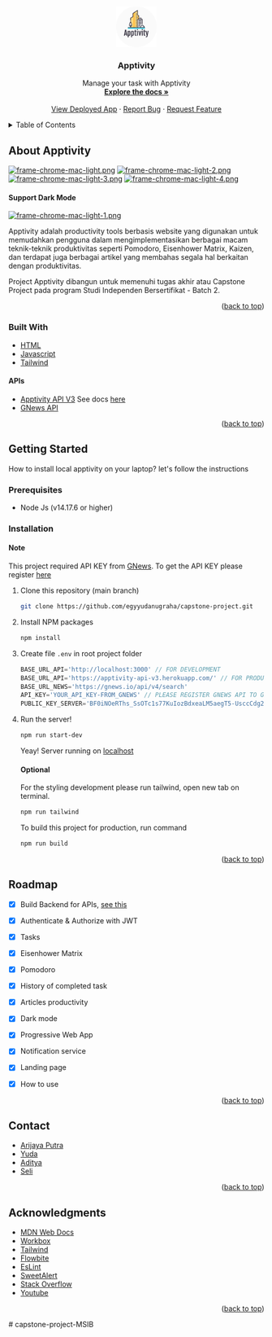 <div id="top"></div>

<!-- PROJECT LOGO -->
<br />
<div align="center">
  <a href="https://github.com/egyyudanugraha/capstone-project">
    <img src="src/public/favicon.png" alt="Logo" width="80" height="80">
  </a>

<h3 align="center">Apptivity</h3>

  <p align="center">
    Manage your task with Apptivity
    <br />
    <a href="#top"><strong>Explore the docs »</strong></a>
    <br />
    <br />
    <a href="https://apptivity-v1.netlify.app">View Deployed App</a>
    ·
    <a href="https://github.com/egyyudanugraha/capstone-project/issues">Report Bug</a>
    ·
    <a href="https://github.com/egyyudanugraha/capstone-project/issues">Request Feature</a>
  </p>
</div>



<!-- TABLE OF CONTENTS -->
<details>
  <summary>Table of Contents</summary>
  <ol>
    <li>
      <a href="#about-the-project">About The Project</a>
      <ul>
        <li><a href="#built-with">Built With</a></li>
      </ul>
    </li>
    <li>
      <a href="#getting-started">Getting Started</a>
      <ul>
        <li><a href="#prerequisites">Prerequisites</a></li>
        <li><a href="#installation">Installation</a></li>
      </ul>
    </li>
    <li><a href="#roadmap">Roadmap</a></li>
    <li><a href="#contact">Contact</a></li>
    <li><a href="#acknowledgments">Acknowledgments</a></li>
  </ol>
</details>



<!-- ABOUT THE PROJECT -->
## About Apptivity

[![frame-chrome-mac-light.png](https://i.postimg.cc/fWrsxgMm/frame-chrome-mac-light.png)](https://apptivity-v1.netlify.app)
[![frame-chrome-mac-light-2.png](https://i.postimg.cc/43DLfVGK/frame-chrome-mac-light-2.png)](https://apptivity-v1.netlify.app)
[![frame-chrome-mac-light-3.png](https://i.postimg.cc/nrk0GWD7/frame-chrome-mac-light-3.png)](https://apptivity-v1.netlify.app)
[![frame-chrome-mac-light-4.png](https://i.postimg.cc/134JDJ5n/frame-chrome-mac-light-4.png)](https://apptivity-v1.netlify.app)

#### Support Dark Mode
[![frame-chrome-mac-light-1.png](https://i.postimg.cc/MphbVwFN/frame-chrome-mac-light-1.png)](https://apptivity-v1.netlify.app)

Apptivity adalah productivity tools berbasis website yang digunakan untuk memudahkan pengguna dalam mengimplementasikan berbagai macam teknik-teknik produktivitas seperti Pomodoro, Eisenhower Matrix, Kaizen, dan terdapat juga berbagai artikel yang membahas segala hal berkaitan dengan produktivitas.

Project Apptivity dibangun untuk memenuhi tugas akhir atau Capstone Project pada program Studi Independen Bersertifikat - Batch 2.

<p align="right">(<a href="#top">back to top</a>)</p>



### Built With

* [HTML](https://html.com/)
* [Javascript](https://www.javascript.com/)
* [Tailwind](https://tailwindcss.com/)

#### APIs
* [Apptivity API V3](https://apptivity-api-v3.herokuapp.com/) See docs [here](https://github.com/egyyudanugraha/capstone-project/tree/backend-v3)
* [GNews API](https://gnews.io/)

<p align="right">(<a href="#top">back to top</a>)</p>



<!-- GETTING STARTED -->
## Getting Started

How to install local apptivity on your laptop? let's follow the instructions

### Prerequisites
* Node Js (v14.17.6 or higher)


### Installation
  #### Note
  This project required API KEY from [GNews](https://gnews.io/). To get the API KEY please register [here](https://gnews.io/register)

1. Clone this repository (main branch)
   ```sh
   git clone https://github.com/egyyudanugraha/capstone-project.git
   ```
2. Install NPM packages
   ```sh
   npm install
   ```
3. Create file `.env` in root project folder
   ```js
   BASE_URL_API='http://localhost:3000' // FOR DEVELOPMENT
   BASE_URL_API='https://apptivity-api-v3.herokuapp.com/' // FOR PRODUCTION
   BASE_URL_NEWS='https://gnews.io/api/v4/search'
   API_KEY='YOUR_API_KEY-FROM_GNEWS' // PLEASE REGISTER GNEWS API TO GET API KEY
   PUBLIC_KEY_SERVER='BF0iNOeRThs_SsOTc1s77KuIozBdxeaLM5aegT5-UsccCdg2QN9bZQ_a4SZtZ_Y09-ytma00m4AeHqYvk5MZuJA' 
   ```
4. Run the server!
   ```sh
   npm run start-dev
   ```
   Yeay! Server running on [localhost](http://localhost:8080/)
   
   #### Optional
   For the styling development please run tailwind, open new tab on terminal.
   ```sh
   npm run tailwind
   ```
   To build this project for production, run command
   ```sh
   npm run build
   ```
<p align="right">(<a href="#top">back to top</a>)</p>


<!-- ROADMAP -->
## Roadmap

- [x] Build Backend for APIs, [see this](https://github.com/egyyudanugraha/capstone-project/tree/backend-v3)
- [x] Authenticate & Authorize with JWT
- [x] Tasks
- [x] Eisenhower Matrix
- [x] Pomodoro
- [x] History of completed task
- [x] Articles productivity
- [x] Dark mode
- [x] Progressive Web App
- [x] Notification service
- [x] Landing page
- [x] How to use


<p align="right">(<a href="#top">back to top</a>)</p>

<!-- CONTACT -->
## Contact

- [Arijaya Putra](https://www.instagram.com/arijayaa)
- [Yuda](https://www.instagram.com/_yuda23_)
- [Aditya](https://www.instagram.com/aditya.sahrin)
- [Seli](https://www.instagram.com/selyvalovee)

<p align="right">(<a href="#top">back to top</a>)</p>


<!-- ACKNOWLEDGMENTS -->
## Acknowledgments

* [MDN Web Docs](https://developer.mozilla.org/)
* [Workbox](https://developer.chrome.com/docs/workbox/)
* [Tailwind](https://tailwindcss.com/)
* [Flowbite](https://flowbite.com/)
* [EsLint](https://eslint.org/)
* [SweetAlert](https://sweetalert2.github.io/)
* [Stack Overflow](https://stackoverflow.com/)
* [Youtube](https://www.youtube.com/)

<p align="right">(<a href="#top">back to top</a>)</p>
# capstone-project-MSIB
